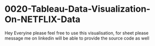 # 0020-Tableau-Data-Visualization-On-NETFLIX-Data
Hey Everyine please feel free to use this visualisation, for sheet please message me on linkedin will be able to provide the source code as well
